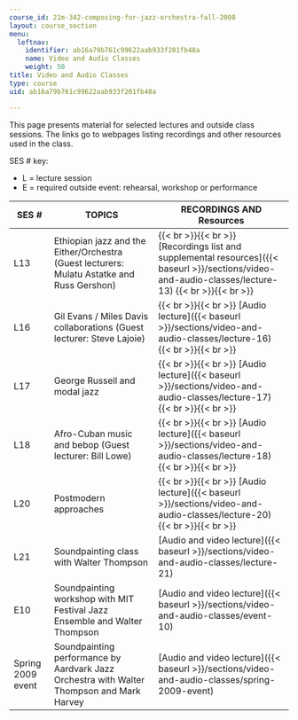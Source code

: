 ```yaml
---
course_id: 21m-342-composing-for-jazz-orchestra-fall-2008
layout: course_section
menu:
  leftnav:
    identifier: ab16a79b761c99622aab933f201fb48a
    name: Video and Audio Classes
    weight: 50
title: Video and Audio Classes
type: course
uid: ab16a79b761c99622aab933f201fb48a

---
```


This page presents material for selected lectures and outside class sessions. The links go to webpages listing recordings and other resources used in the class.

SES # key:

*   L = lecture session
*   E = required outside event: rehearsal, workshop or performance

| SES # | TOPICS | RECORDINGS AND Resources |
| --- | --- | --- |
| L13 | Ethiopian jazz and the Either/Orchestra (Guest lecturers: Mulatu Astatke and Russ Gershon) |  {{< br >}}{{< br >}} [Recordings list and supplemental resources]({{< baseurl >}}/sections/video-and-audio-classes/lecture-13) {{< br >}}{{< br >}}  |
| L16 | Gil Evans / Miles Davis collaborations (Guest lecturer: Steve Lajoie) |  {{< br >}}{{< br >}} [Audio lecture]({{< baseurl >}}/sections/video-and-audio-classes/lecture-16) {{< br >}}{{< br >}}  |
| L17 | George Russell and modal jazz |  {{< br >}}{{< br >}} [Audio lecture]({{< baseurl >}}/sections/video-and-audio-classes/lecture-17) {{< br >}}{{< br >}}  |
| L18 | Afro-Cuban music and bebop (Guest lecturer: Bill Lowe) |  {{< br >}}{{< br >}} [Audio lecture]({{< baseurl >}}/sections/video-and-audio-classes/lecture-18) {{< br >}}{{< br >}}  |
| L20 | Postmodern approaches |  {{< br >}}{{< br >}} [Audio lecture]({{< baseurl >}}/sections/video-and-audio-classes/lecture-20) {{< br >}}{{< br >}}  |
| L21 | Soundpainting class with Walter Thompson | [Audio and video lecture]({{< baseurl >}}/sections/video-and-audio-classes/lecture-21) |
| E10 | Soundpainting workshop with MIT Festival Jazz Ensemble and Walter Thompson | [Audio and video lecture]({{< baseurl >}}/sections/video-and-audio-classes/event-10) |
| Spring 2009 event | Soundpainting performance by Aardvark Jazz Orchestra with Walter Thompson and Mark Harvey | [Audio and video lecture]({{< baseurl >}}/sections/video-and-audio-classes/spring-2009-event)
